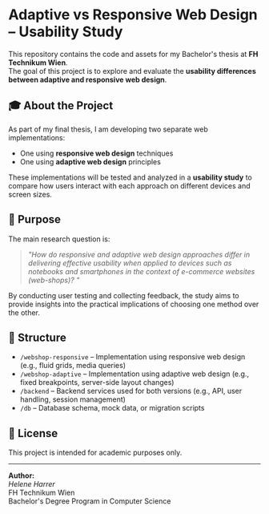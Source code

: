 # Adaptive vs Responsive Web Design – Usability Study

This repository contains the code and assets for my Bachelor's thesis at **FH Technikum Wien**.  
The goal of this project is to explore and evaluate the **usability differences between adaptive and responsive web design**.

## 🎓 About the Project

As part of my final thesis, I am developing two separate web implementations:

- One using **responsive web design** techniques
- One using **adaptive web design** principles

These implementations will be tested and analyzed in a **usability study** to compare how users interact with each approach on different devices and screen sizes.

## 🧪 Purpose

The main research question is:
> _"How do responsive and adaptive web design approaches differ in delivering effective usability when applied to devices such as notebooks and smartphones in the context of e-commerce websites (web-shops)? "_

By conducting user testing and collecting feedback, the study aims to provide insights into the practical implications of choosing one method over the other.

## 📁 Structure

- `/webshop-responsive` – Implementation using responsive web design (e.g., fluid grids, media queries)
- `/webshop-adaptive` – Implementation using adaptive web design (e.g., fixed breakpoints, server-side layout changes)
- `/backend` – Backend services used for both versions (e.g., API, user handling, session management)
- `/db` – Database schema, mock data, or migration scripts

## 📄 License

This project is intended for academic purposes only.

---

**Author:**  
*Helene Harrer*  
FH Technikum Wien  
Bachelor's Degree Program in Computer Science
